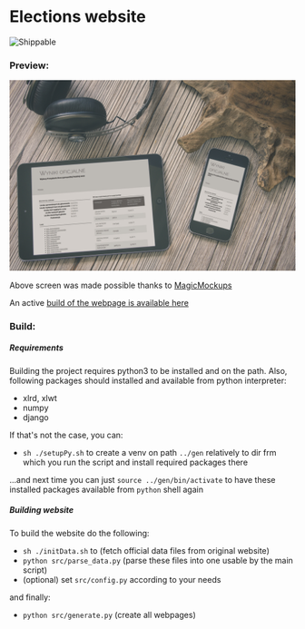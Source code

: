 # Elections website
![Shippable](https://img.shields.io/shippable/5444c5ecb904a4b21567b0ff.svg)

### Preview:

[![Webpage Preview](./assets/screenshot.jpg)](https://mbalc.github.io/election2k/index.html)

Above screen was made possible thanks to [MagicMockups](http://magicmockups.com/)

An active [build of the webpage is available here](https://mbalc.github.io/election2k/index.html)


### Build:

##### Requirements
Building the project requires python3 to be installed and on the path.
Also, following packages should installed and available from python
interpreter:
- xlrd, xlwt
- numpy
- django

If that's not the case, you can:
- `sh ./setupPy.sh` to create a venv on path `../gen` relatively to dir
frm which you run the script and install required packages there

...and next time you can just `source ../gen/bin/activate` to have
these installed packages available from `python` shell again

##### Building website
To build the website do the following:
- `sh ./initData.sh` to (fetch official data files from original website)
- `python src/parse_data.py` (parse these files into one usable by the main script)
- (optional) set `src/config.py` according to your needs

and finally:

- `python src/generate.py` (create all webpages)


